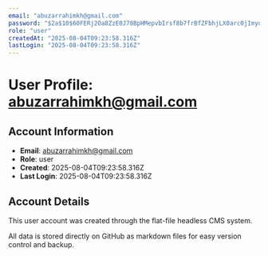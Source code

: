 ```yaml
---
email: "abuzarrahimkh@gmail.com"
password: "$2a$10$60FERj2Oa8ZzE0J78BpHMepvbIrsf8b7frBfZFbhjLX0arc0jImyu"
role: "user"
createdAt: "2025-08-04T09:23:58.316Z"
lastLogin: "2025-08-04T09:23:58.316Z"
---
```


# User Profile: abuzarrahimkh@gmail.com

## Account Information
- **Email**: abuzarrahimkh@gmail.com
- **Role**: user
- **Created**: 2025-08-04T09:23:58.316Z
- **Last Login**: 2025-08-04T09:23:58.316Z

## Account Details
This user account was created through the flat-file headless CMS system.

All data is stored directly on GitHub as markdown files for easy version control and backup.

